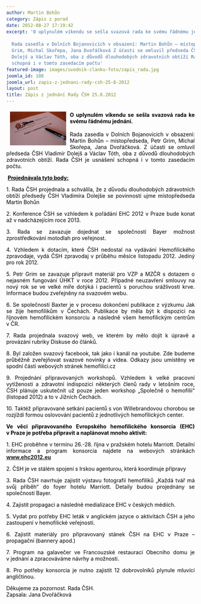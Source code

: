 ```yaml
---
author: Martin Bohůn
category: Zápis z porad
date: 2012-08-27 17:19:42
excerpt: 'O uplynulém víkendu se sešla svazová rada ke svému řádnému jednání

  Rada zasedla v Dolních Bojanovicích v obsazení: Martin Bohůn – místopředseda, Petr
  Grim, Michal Skořepa, Jana Dvořáčková Z účasti se omluvil předseda ČSH Vladimír
  Dolejš a Václav Tóth, oba z důvodů dlouhodobých zdravotních obtíží Rada ČSH je usnášení
  schopná i v tomto zasedacím počtu'
featured-image: images/uvodnik-clanku-foto/zapis_rada.jpg
joomla_id: 108
joomla_url: zapis-z-jednani-rady-csh-25-8-2012
layout: post
title: Zápis z jednání Rady ČSH 25.8.2012
---
```


<h4 style="text-align: justify;"><img src="images/uvodnik-clanku-foto/zapis_rada.jpg" border="0" width="150" height="90" style="margin-left: 10px; margin-right: 10px; float: left;" /><span style="color: #000000;">O uplynulém víkendu se sešla svazová rada ke svému řádnému jednání.</span></h4>
<p style="text-align: justify;"><span style="color: #000000;">Rada zasedla v Dolních Bojanovicích v obsazení: Martin Bohůn – místopředseda, Petr Grim, Michal Skořepa, Jana Dvořáčková. Z účasti se omluvil předseda ČSH Vladimír Dolejš a Václav Tóth, oba z důvodů dlouhodobých zdravotních obtíží.</span><span style="color: #000000;"> Rada ČSH je usnášení schopná i v tomto zasedacím počtu.</span></p>

<p> <span style="text-decoration: underline;"><strong><span style="color: #000000; text-decoration: underline;">Projednávala tyto body:</span></strong></span></p>
<p style="text-align: justify;"><span style="color: #000000;">1. Rada ČSH projednala a schválila, že z důvodu dlouhodobých zdravotních obtíží předsedy ČSH Vladimíra Dolejše se povinností ujme místopředseda Martin Bohůn</span></p>
<p style="text-align: justify;"><span style="color: #000000;">2. Konference ČSH se vzhledem k pořádání EHC 2012 v Praze bude konat až v nadcházejícím roce 2013.</span></p>
<p style="text-align: justify;"><span style="color: #000000;">3. Rada se zavazuje dojednat se společností Bayer možnost zprostředkování motodlah pro veřejnost.</span></p>
<p style="text-align: justify;"><span style="color: #000000;">4. Vzhledem k dotacím, které ČSH nedostal na vydávání Hemofilického zpravodaje, vydá ČSH zpravodaj v průběhu měsíce listopadu 2012. Jediný pro rok 2012.</span></p>
<p style="text-align: justify;"><span style="color: #000000;">5. Petr Grim se zavazuje připravit materiál pro VZP a MZČR s dotazem o nejasném fungování ÚHKT v roce 2012. Případné neuzavření smlouvy na nový rok se ve velké míře dotýká i pacientů s poruchou srážlivosti krve. Informace budou zveřejněny na svazovém webu.</span></p>
<p style="text-align: justify;"><span style="color: #000000;">6. Se společností Baxter je v procesu dokončení publikace z výzkumu Jak se žije hemofilikům v Čechách. Publikace by měla být k dispozici na říjnovém hemofilickém konsorciu a následně všem hemofilickým centrům v ČR.</span></p>
<p style="text-align: justify;"><span style="color: #000000;">7. Rada projednala svazový web, ve kterém by mělo dojít k úpravě a provázání rubriky Diskuse do článků.  </span></p>
<p style="text-align: justify;"><span style="color: #000000;">8. Byl založen svazový facebook, tak jako i kanál na youtube. Zde budeme průběžně zveřejňovat svazové novinky a videa. Odkazy jsou umístěny ve spodní části webových stránek hemofilici.cz</span></p>
<p style="text-align: justify;"><span style="color: #000000;">9. Projednání připravovaných workshopů. Vzhledem k velké pracovní vytíženosti a zdravotní indispozici některých členů rady v letošním roce, ČSH plánuje uskutečnit už pouze jeden workshop „Společně o hemofilii“ (listopad 2012) a to v Jižních Čechách.</span></p>
<p style="text-align: justify;"><span style="color: #000000;">10. Taktéž připravované setkání pacientů s von Willebrandovou chorobou se rozjíždí formou oslovování pacientů z jednotlivých hemofilických center.</span></p>
<p style="text-align: justify;"><strong><span style="color: #000000;">Ve věci připravovaného Evropského hemofilického konsorcia (EHC) v Praze je potřeba připravit a naplánovat mnoho aktivit:</span></strong></p>
<p style="text-align: justify;"><span style="color: #000000;">1. EHC proběhne v termínu 26.-28. října v pražském hotelu Marriott. Detailní informace a program konsorcia najdete na webových stránkách</span> <strong><a href="http://www.ehc2012.eu/">www.ehc2012.eu</a></strong></p>
<p style="text-align: justify;"><span style="color: #000000;">2. ČSH je ve stálém spojení s Irskou agenturou, která koordinuje přípravy</span></p>
<p style="text-align: justify;"><span style="color: #000000;">3. Rada ČSH navrhuje zajistit výstavu fotografií hemofiliků „Každá tvář má svůj příběh“ do foyer hotelu Marriott. Detaily budou projednány se společností Bayer.</span></p>
<p style="text-align: justify;"><span style="color: #000000;">4. Zajistit propagaci a následně medializace EHC v českých médiích.</span></p>
<p style="text-align: justify;"><span style="color: #000000;">5. Vydat pro potřeby EHC leták v anglickém jazyce o aktivitách ČSH a jeho zastoupení v hemofilické veřejnosti.</span></p>
<p style="text-align: justify;"><span style="color: #000000;">6. Zajistit materiály pro připravovaný stánek ČSH na EHC v Praze – propagační (bannery apod.)</span></p>
<p style="text-align: justify;"><span style="color: #000000;">7. Program na galavečer ve Francouzské restauraci Obecního domu je v jednání a zpracováváme návrhy a možnosti.</span></p>
<p style="text-align: justify;"><span style="color: #000000;">8. Pro potřeby konsorcia je nutno zajistit 12 dobrovolníků plynule mluvící angličtinou.</span></p>
<p><span style="color: #000000;">Děkujeme za pozornost. Rada ČSH.</span><br /><span style="color: #000000;">Zapsala: Jana Dvořáčková</span><span style="color: #000000;"><br /></span></p>
<p> </p>
<p style="text-align: justify;"><span style="color: #000000;"><br /></span></p>
<p style="text-align: justify;"><span style="color: #000000;"><br /></span></p>
<p style="text-align: justify;"> </p>